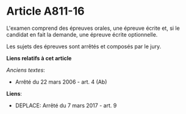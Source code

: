 # Article A811-16

L'examen comprend des épreuves orales, une épreuve écrite et, si le candidat en fait la demande, une épreuve écrite
optionnelle.

Les sujets des épreuves sont arrêtés et composés par le jury.

**Liens relatifs à cet article**

_Anciens textes_:

  - Arrêté du 22 mars 2006 - art. 4 (Ab)

**Liens**:

  - DEPLACE: Arrêté du 7 mars 2017 - art. 9

